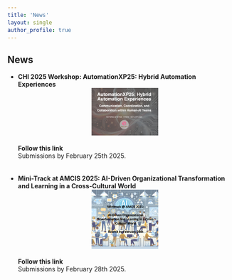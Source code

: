 ```yaml
---
title: 'News'
layout: single
author_profile: true
---
```


<h2>News</h2>

<p style="font-size: 14px;">
<ul style="font-size: 14px;">
    <li><b>CHI 2025 Workshop: AutomationXP25: Hybrid Automation Experiences </b> <br>
    <div style="text-align: center;">
    <img src="assets/images/automationxp.jpg" alt="AutomationXP25" style="width: 150px; height: auto;">
    </div>
    <br>
    <a href="https://matthiasbaldauf.com/automationxp25/" style="text-decoration:none"><b>Follow this link </b></a><br>
    Submissions by February 25th 2025.</li><br><br>
    <li><b>Mini-Track at AMCIS 2025: AI-Driven Organizational Transformation and Learning in a Cross-Cultural World </b>
    <br>
    <div style="text-align: center;">
    <img src="assets/images/amcis2025.jpg" alt="Mini-Track AMCIS 2025" style="width: 150px; height: auto;">
    </div>
    <br>
    <a href="https://amcis2025.aisconferences.org/" style="text-decoration:none"><b>Follow this link </b></a><br>
    Submissions by February 28th 2025.</li>
</ul>
</p>